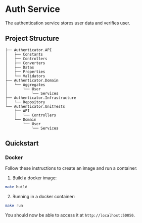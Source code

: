# Auth Service

The authentication service stores user data and verifies user.

## Project Structure

```
├── Authenticator.API
│   ├── Constants
│   ├── Controllers
│   ├── Converters
│   ├── Datas
│   ├── Properties
│   └── Validators
├── Authenticator.Domain
│   └── Aggregates
│       └── User
│           └── Services
├── Authenticator.Infrastructure
│   └── Repository
└── Authenticator.UnitTests
    ├── API
    │   └── Controllers
    └── Domain
        └── User
            └── Services
```

## Quickstart

### Docker

Follow these instructions to create an image and run a container:

1. Build a docker image:

```bash
make build
```

2. Running in a docker container:

```bash
make run
```

You should now be able to access it at `http://localhost:50050`.
